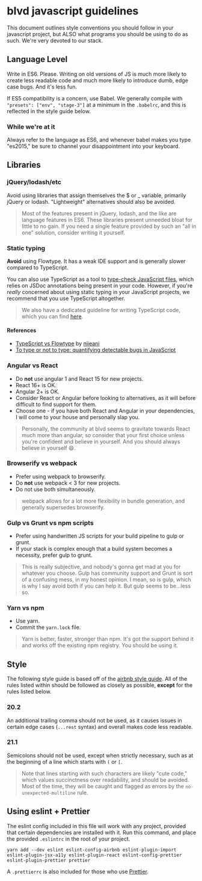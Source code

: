 # blvd javascript guidelines

This document outlines style conventions you should follow in your javascript
project, but ALSO what programs you should be using to do as such. We're very
devoted to our stack.

## Language Level

Write in ES6. Please. Writing on old versions of JS is much more likely to
create less readable code and much more likely to introduce dumb, edge case
bugs. And it's less fun.

If ES5 compatibility is a concern, use Babel. We generally compile with
`"presets": ["env", "stage-3"]` at a minimum in the `.babelrc`, and this is
reflected in the style guide below.

### While we're at it

Always refer to the language as ES6, and whenever babel makes you type "es2015,"
be sure to channel your disappointment into your keyboard.

## Libraries

### jQuery/lodash/etc

Avoid using libraries that assign themselves the $ or _ variable, primarily
jQuery or lodash. "Lightweight" alternatives should also be avoided.

> Most of the features present in jQuery, lodash, and the like are language
features in ES6. These libraries present unneeded bloat for little to no gain.
If you need a single feature provided by such an "all in one" solution, consider
writing it yourself.

### Static typing

**Avoid** using Flowtype. It has a weak IDE support and is generally slower
compared to TypeScript.

You can also use TypeScript as a tool to [type-check JavaScript files](https://www.typescriptlang.org/docs/handbook/type-checking-javascript-files.html),
which relies on JSDoc annotations being present in your code.
However, if you're *really* concerned about using static typing in your
JavaScript projects, we recommend that you use TypeScript altogether.

> We also have a dedicated guideline for writing TypeScript code, which you
can find [here](../typescript).

#### References

- [TypeScript vs Flowtype](https://github.com/niieani/typescript-vs-flowtype)
by [niieani](https://github.com/niieani)
- [To type or not to type: quantifying detectable bugs in JavaScript](https://blog.acolyer.org/2017/09/19/to-type-or-not-to-type-quantifying-detectable-bugs-in-javascript/)

### Angular vs React

- Do **not** use angular 1 and React 15 for new projects.
- React 16+ is OK.
- Angular 2+ is OK.
- Consider React or Angular before looking to alternatives, as it will before
  difficult to find support for them.
- Choose one - if you have both React and Angular in your dependencies, I will
  come to your house and personally slap you.

> Personally, the community at blvd seems to gravitate towards React much more
than angular, so consider that your first choice unless you're confident and
believe in yourself. And you should always believe in yourself :smile:.

### Browserify vs webpack

- Prefer using webpack to browserify.
- Do **not** use webpack &lt; 3 for new projects.
- Do not use both simultaneously.

> webpack allows for a lot more flexibility in bundle generation, and generally
supersedes browserify.

### Gulp vs Grunt vs npm scripts

- Prefer using handwritten JS scripts for your build pipeline to gulp or grunt.
- If your stack is complex enough that a build system becomes a necessity,
  prefer gulp to grunt.

> This is really subjective, and nobody's gonna get mad at you for whatever you
choose. Gulp has community support and Grunt is sort of a confusing mess, in my
honest opinion. I mean, so is gulp, which is why I say avoid both if you can
help it. But gulp seems to be...less so.

### Yarn vs npm

- Use yarn.
- Commit the `yarn.lock` file.

> Yarn is better, faster, stronger than npm. It's got the support behind
it and works off the existing npm registry. You should be using it.

## Style

The following style guide is based off of the [airbnb style guide](https://github.com/airbnb/javascript).
All of the rules listed within should be followed as closely as possible,
**except** for the rules listed below.

### 20.2

An additional trailing comma should not be used, as it causes issues in certain
edge cases (`...rest` syntax) and overall makes code less readable.

### 21.1

Semicolons should not be used, except when strictly necessary, such as at the
beginning of a line which starts with `(` or `[`.

> Note that lines starting with such characters are likely "cute code," which
values succinctness over readability, and should be avoided. Most of the time,
they will be caught and flagged as errors by the `no-unexpected-multiline` rule.

## Using eslint + Prettier

The eslint config included in this file will work with any project, provided
that certain dependencies are installed with it. Run this command, and
place the provided `.eslintrc` in the root of your project.

```
yarn add --dev eslint eslint-config-airbnb eslint-plugin-import eslint-plugin-jsx-a11y eslint-plugin-react eslint-config-prettier eslint-plugin-prettier prettier
```

A `.prettierrc` is also included for those who use [Prettier](https://prettier.io/).
